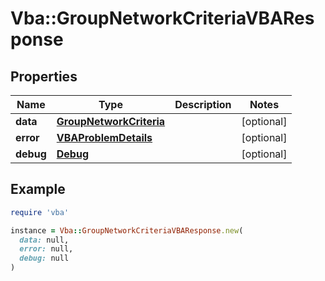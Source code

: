 # Vba::GroupNetworkCriteriaVBAResponse

## Properties

| Name | Type | Description | Notes |
| ---- | ---- | ----------- | ----- |
| **data** | [**GroupNetworkCriteria**](GroupNetworkCriteria.md) |  | [optional] |
| **error** | [**VBAProblemDetails**](VBAProblemDetails.md) |  | [optional] |
| **debug** | [**Debug**](Debug.md) |  | [optional] |

## Example

```ruby
require 'vba'

instance = Vba::GroupNetworkCriteriaVBAResponse.new(
  data: null,
  error: null,
  debug: null
)
```

